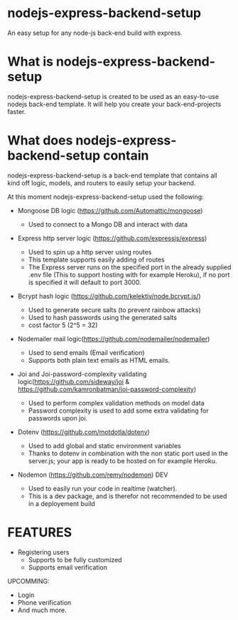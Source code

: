 # nodejs-express-backend-setup
An easy setup for any node-js back-end build with express.


# What is nodejs-express-backend-setup
nodejs-express-backend-setup is created to be used as an easy-to-use nodejs back-end template. It will help you create your back-end-projects faster.


# What does nodejs-express-backend-setup contain
nodejs-express-backend-setup is a back-end template that contains all kind off logic, models, and routers to easily setup your backend.

At this moment nodejs-express-backend-setup used the following:
 - Mongoose DB logic (https://github.com/Automattic/mongoose)
    * Used to connect to a Mongo DB and interact with data
    
 - Express http server logic (https://github.com/expressjs/express)
    * Used to spin up a http server using routes
    * This template supports easily adding of routes
    * The Express server runs on the specified port in the already supplied .env file (This to support hosting with for example Heroku), if no port is specified it will default to port 3000.
    
 - Bcrypt hash logic (https://github.com/kelektiv/node.bcrypt.js/)
    * Used to generate secure salts (to prevent rainbow attacks)
    * Used to hash passwords using the generated salts
    * cost factor 5 (2^5 = 32)
    
- Nodemailer mail logic(https://github.com/nodemailer/nodemailer)
    * Used to send emails (Email verification)
    * Supports both plain text emails as HTML emails.
    
- Joi and Joi-password-complexity validating logic(https://github.com/sideway/joi & https://github.com/kamronbatman/joi-password-complexity)
    * Used to perform complex validation methods on model data
    * Password complexity is used to add some extra validating for passwords upon joi.
    
- Dotenv (https://github.com/motdotla/dotenv)
    * Used to add global and static environment variables
    * Thanks to dotenv in combination with the non static port used in the server.js; your app is ready to be hosted on for example Heroku.
    
- Nodemon (https://github.com/remy/nodemon) DEV
    * Used to easily run your code in realtime (watcher).
    * This is a dev package, and is therefor not recommended to be used in a deployement build
   
# FEATURES
- Registering users
  * Supports to be fully customized
  * Supports email verification
  
UPCOMMING:
- Login
- Phone verification
- And much more.
    
    

    
